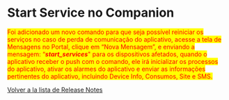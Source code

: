 # Start Service no Companion

<mark style="color:red;">Foi adicionado um novo comando para que seja possível reiniciar os serviços no caso de perda de comunicação do aplicativo, acesse a tela de Mensagens no Portal, clique em “Nova Mensagem”, e enviando a mensagem: “</mark>_<mark style="color:red;">**start\_services**</mark>_<mark style="color:red;">" para os dispositivos afetados, quando o aplicativo receber o push com o comando, ele irá inicializar os processos do aplicativo, ativar os alarmes do aplicativo e enviar as informações pertinentes do aplicativo, incluindo Device Info, Consumos, Site e SMS.</mark>

[Volver a la lista de Release Notes](./)
